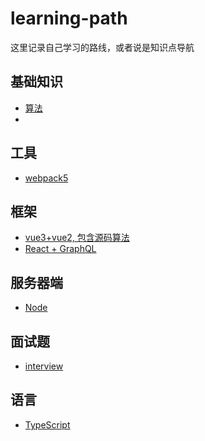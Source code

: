 # learning-path

这里记录自己学习的路线，或者说是知识点导航

## 基础知识

* [算法](https://github.com/zeroone001/learning-algorithm)
* 

## 工具

* [webpack5](https://github.com/zeroone001/learning-webpack-5)

## 框架

* [vue3+vue2, 包含源码算法](https://github.com/zeroone001/learning-vue)
* [React + GraphQL](https://github.com/zeroone001/create-react)

## 服务器端

* [Node](https://github.com/zeroone001/node-demo)

## 面试题

* [interview](https://github.com/zeroone001/interview-questions)

## 语言

* [TypeScript](https://github.com/zeroone001/learning-typescript)

